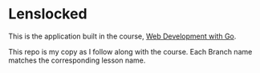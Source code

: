 # Lenslocked

This is the application built in the course, [Web Development with Go](https://www.usegolang.com/).

This repo is my copy as I follow along with the course.  Each Branch name matches the corresponding lesson name.